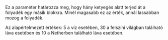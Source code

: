 Ez a paraméter határozza meg, hogy hány ketyegés alatt terjed át a folyadék egy másik blokkra. Minél magasabb ez az érték, annál lassabban mozog a folyadék.

Az alapértelmezett értékek: 5 a víz esetében, 30 a felszíni világban található láva esetében és 10 a Netherben található láva esetében.